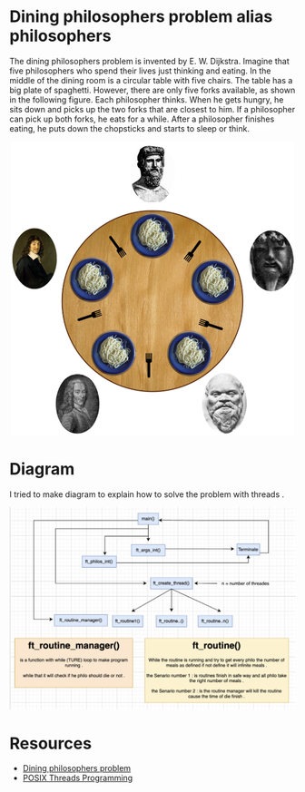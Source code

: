 # Dining philosophers problem alias philosophers
The dining philosophers problem is invented by E. W. Dijkstra. Imagine that five philosophers who spend their lives just thinking and eating. In the middle of the dining room is a circular table with five chairs. The table has a big plate of spaghetti. However, there are only five forks available, as shown in the following figure. Each philosopher thinks. When he gets hungry, he sits down and picks up the two forks that are closest to him. If a philosopher can pick up both forks, he eats for a while. After a philosopher finishes eating, he puts down the chopsticks and starts to sleep or think.

<p align="center">
<img src="https://github.com/BleedTheFreak/philo/blob/master/philo.png" alt="drawing" width="500"/>
</p>

# Diagram
I tried to make diagram to explain how to solve the problem with threads .

![alt text](https://github.com/BleedTheFreak/philo/blob/master/Screen%20Shot%202022-02-07%20at%204.20.38%20PM.png)

# Resources
<ul>
  <li><a href="https://en.wikipedia.org/wiki/Dining_philosophers_problem" target="_blank">Dining philosophers problem</a></li>
  <li><a href="https://hpc-tutorials.llnl.gov/posix/" target="_blank">POSIX Threads Programming</a></li>
</ul>
